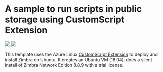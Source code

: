 # A sample to run scripts in public storage using CustomScript Extension

<a href="https://portal.azure.com/#create/Microsoft.Template/uri/https%3A%2F%2Fraw.githubusercontent.com%2Fzdocs%2Fauto-install%2Fmaster%2Fz-on-a%2Fazuredeploy.json" target="_blank">
    <img src="http://azuredeploy.net/deploybutton.png"/>
</a>
<a href="http://armviz.io/#/?load=https%3A%2F%2Fraw.githubusercontent.com%2Fzdocs%2Fauto-install%2Fmaster%2Fz-on-a%2Fazuredeploy.json"" target="_blank">
    <img src="http://armviz.io/visualizebutton.png"/>
</a>

This template uses the Azure Linux [CustomScript Extension](https://github.com/Azure/azure-linux-extensions/tree/master/CustomScript) to deploy and install Zimbra on Ubuntu. It creates an Ubuntu VM (16.04), does a silent install of Zimbra Network Edition 8.8.9 with a trial license.
